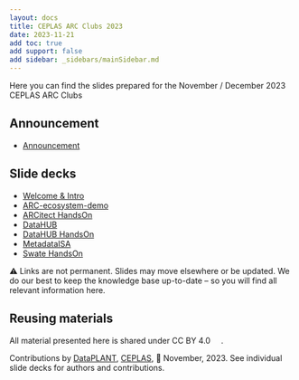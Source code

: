 ```yaml
---
layout: docs
title: CEPLAS ARC Clubs 2023
date: 2023-11-21
add toc: true
add support: false
add sidebar: _sidebars/mainSidebar.md
---
```


Here you can find the slides prepared for the November / December 2023 CEPLAS ARC Clubs

## Announcement

- <a href=./announcement.html target=_blank>Announcement</a>

## Slide decks

- <a href=./10-WelcomeIntro.html target=_blank>Welcome & Intro</a>
- <a href=./20-ARC-ecosystem-demo.html target=_blank>ARC-ecosystem-demo</a>
- <a href=./26-ARCitect-HandsOn.html target=_blank>ARCitect HandsOn</a>
- <a href=./42-DataHUB.html target=_blank>DataHUB</a>
- <a href=./43-DataHUB-HandsOn.html target=_blank>DataHUB HandsOn</a>
- <a href=./60-MetadataISA.html target=_blank>MetadataISA</a>
- <a href=./70-Swate-HandsOn.html target=_blank>Swate HandsOn</a>


:warning: Links are not permanent. Slides may move elsewhere or be updated. We do our best to keep the knowledge base up-to-date &ndash; so you will find all relevant information here.

## Reusing materials

All material presented here is shared under CC BY 4.0 <a href="https://creativecommons.org/licenses/by/4.0/"><img src="https://mirrors.creativecommons.org/presskit/buttons/88x31/svg/by.svg" style="height:15px"></a>.

Contributions by [DataPLANT](https://nfdi4plants.org/), [CEPLAS](https://ceplas.eu), 📆 November, 2023.
See individual slide decks for authors and contributions.

